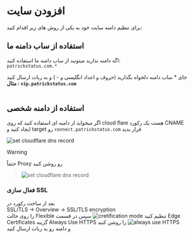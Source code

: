 # افزودن سایت

برای تنظیم دامنه سایت خود به یکی از روش های زیر اقدام کنید:
<br>
## استفاده از ساب دامنه ما

اگه دامنه ندارید میتونید از ساب دامنه ما استفاده کنید:
<br>
`patrickstatus.com.*`

جای * ساب دامنه دلخواه بگذارید (حروف و اعداد انگلیسی و - ) و به ربات ارسال کنید
<br>
**مثال : ‌`vip.patrickstatus.com`**
<br>
<br>
## استفاده از دامنه شخصی

اگر میخواید از دامنه ای استفاده کنید که روی cloud flare هست یک رکورد CNAME ایجاد کنید و target رو `connect.patrickstatus.com` قرار بدید

![set cloudflare dns record](https://raw.githubusercontent.com/Kup1ng/Patrick/main/images/cloudflare-dns-set.png)


> [!WARNING]
حتماً Proxy رو روشن کنید
> ![set cloudflare dns record](https://raw.githubusercontent.com/Kup1ng/Patrick/main/images/cloudflare-dns-set2.png)
### فعال سازی SSL
بعد از ساخت رکورد در
<br>
SSL/TLS -> Overview -> SSL/TLS encryption
<br>
را روی حالت Flexible تنظیم کنید
![cretification mode](https://raw.githubusercontent.com/Kup1ng/Patrick/main/images/certification-mode.png)
سپس در قسمت Edge Certificates گزینه Always Use HTTPS را روشن کنید
![always use HTTPS](https://raw.githubusercontent.com/Kup1ng/Patrick/main/images/https-force.png)
<br>
و دامنه رو به ربات ارسال کنید
